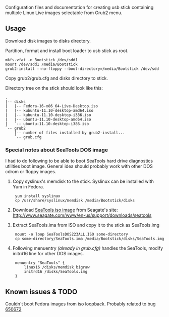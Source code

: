 Configuration files and documentation for creating usb stick
containing multiple Linux Live images selectable from Grub2 menu.

## Usage

Download disk images to disks directory.

Partition, format and install boot loader to usb stick as root.

    mkfs.vfat -n Bootstick /dev/sdd1
    mount /dev/sdd1 /media/Bootstick
    grub2-install --no-floppy --boot-directory=/media/Bootstick /dev/sdd

Copy grub2/grub.cfg and disks directory to stick.

Directory tree on the stick should look like this:

    .
    |-- disks
    |   |-- Fedora-16-x86_64-Live-Desktop.iso
    |   |-- kubuntu-11.10-desktop-amd64.iso
    |   |-- kubuntu-11.10-desktop-i386.iso
    |   |-- ubuntu-11.10-desktop-amd64.iso
    |   `-- ubuntu-11.10-desktop-i386.iso
    `-- grub2
        |-- number of files installed by grub2-install...
        `-- grub.cfg

### Special notes about SeaTools DOS image

I had to do following to be able to boot SeaTools hard drive
diagnostics utilities boot image. General idea should probably work
with other DOS cdrom or floppy images.

1. Copy syslinux's memdisk to the stick. Syslinux can be installed
with Yum in Fedora.

        yum install syslinux
        cp /usr/share/syslinux/memdisk /media/Bootstick/disks

2. Download [SeaTools iso image][seatools] from Seagate's site:
http://www.seagate.com/www/en-us/support/downloads/seatools

3. Extract SeaTools.ima from ISO and copy it to the stick as SeaTools.img

        mount -o loop SeaToolsDOS223ALL.ISO some-directory
        cp some-directory/SeaTools.ima /media/Bootstick/disks/SeaTools.img

4. Following menuentry _(already_ _in_ _grub.cfg)_ handles the
SeaTools, modify initrd16 line for other DOS images.


        menuentry "SeaTools" {
            linux16 /disks/memdisk bigraw
            initrd16 /disks/SeaTools.img
        }

## Known issues & TODO

Couldn't boot Fedora images from iso loopback. Probably related to bug [650672][rh650672]

[rh650672]: https://bugzilla.redhat.com/show_bug.cgi?id=650672
[seatools]: http://www.seagate.com/www/en-us/support/downloads/seatools
